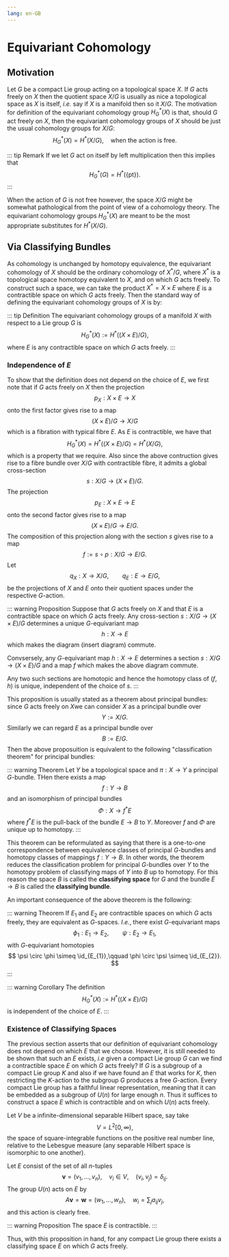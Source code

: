 ```yaml
---
lang: en-GB
---
```


# Equivariant Cohomology

## Motivation

Let $G$ be a compact Lie group acting on a topological space $X$. If $G$ acts freely on $X$ then the quotient space $X/G$ is usually as nice a topological space as $X$ is itself, _i.e._ say if $X$ is a manifold then so it $X/G$. The motivation for definition of the equivariant cohomology group $H_{G}^{\ast}(X)$ is that, should $G$ act freely on $X$, then the equivariant cohomology groups of $X$ should be just the usual cohomology groups for $X/G$:
$$
    H_{G}^{\ast}(X) = H^{\ast}(X/G),\quad \text{when the action is free.}
$$

:::  tip Remark
If we let $G$ act on itself by left multiplication then this implies that
$$
    H_{G}^{\ast}(G) = H^{\ast}(\{\text{pt}\}).
$$
:::

When the action of $G$ is not free however, the space $X/G$ might be somewhat pathological from the point of view of a cohomology theory. The equivariant cohomology groups $H_{G}^{\ast}(X)$ are meant to be the most appropriate substitutes for $H^{\ast}(X/G)$.

## Via Classifying Bundles

As cohomology is unchanged by homotopy equivalence, the equivariant cohomology of $X$ should be the ordinary cohomology of $X^{\ast}/G$, where $X^{\ast}$ is a topological space homotopy equivalent to $X$, and on which $G$ acts freely. To construct such a space, we can take the product $X^{\ast} = X \times E$ where $E$ is a contractible space on which $G$ acts freely. Then the standard way of defining the equivariant cohomology groups of $X$ is by:

:::  tip Definition
The equivariant cohomology groups of a manifold $X$ with respect to a Lie group $G$ is
$$
    H_{G}^{\ast}(X) := H^{\ast}\big( (X \times E) / G \big),
$$
where $E$ is any contractible space on which $G$ acts freely.
:::

### Independence of $E$

To show that the definition does not depend on the choice of $E$, we first note that if $G$ acts freely on $X$ then the projection
$$
    p_{X} : X \times E \rightarrow X
$$
onto the first factor gives rise to a map
$$
    (X \times E)/G \rightarrow X/G
$$
which is a fibration with typical fibre $E$. As $E$ is contractible, we have that
$$
    H_{G}^{\ast}(X) = H^{\ast}\big( (X \times E) / G \big) = H^{\ast}(X/G),
$$
which is a property that we require. Also since the above contruction gives rise to a fibre bundle over $X/G$ with contractible fibre, it admits a global cross-section
$$
    s: X/G \rightarrow (X \times E)/G.
$$
The projection
$$
    p_{E} : X \times E \rightarrow E
$$
onto the second factor gives rise to a map
$$
    (X \times E) / G \rightarrow E/G.
$$
The composition of this projection along with the section $s$ gives rise to a map
$$
    f := s \circ p : X/G \rightarrow E / G.
$$
Let
$$
        q_{X} : X \rightarrow X / G,\qquad q_{E} : E \rightarrow E / G,
$$
be the projections of $X$ and $E$ onto their quotient spaces under the respective $G$-action.

::: warning Proposition
Suppose that $G$ acts freely on $X$ and that $E$ is a contractible space on which $G$ acts freely. Any cross-section $s : X / G \rightarrow (X \times E) / G$ determines a unique $G$-equivariant map
$$
    h : X \rightarrow E
$$
which makes the diagram
(insert diagram)
commute.

Convsersely, any $G$-equivariant map $h : X \rightarrow E$ determines a section $s : X/G \rightarrow (X \times E) / G$ and a map $f$ which makes the above diagram commute.

Any two such sections are homotopic and hence the homotopy class of $(f,h)$ is unique, independent of the choice of $s$.
:::

This proposition is usually stated as a theorem about principal bundles: since $G$ acts freely on $X$we can consider $X$ as a principal bundle over
$$
    Y := X/G.
$$
Similarly we can regard $E$ as a principal bundle over
$$
    B := E/G.
$$
Then the above proposuition is equivalent to the following "classification theorem" for principal bundles:

::: warning Theorem
Let $Y$ be a topological space and $\pi : X \rightarrow Y$ a principal $G$-bundle. THen there exists a map
$$
    f : Y \rightarrow B
$$
and an isomorphism of principal bundles
$$
    \Phi : X \rightarrow f^{\ast}E
$$
where $f^{\ast}E$ is the pull-back of the bundle $E \rightarrow B$ to $Y$. Moreover $f$ and $\Phi$ are unique up to homotopy.
:::

This theorem can be reformulated as saying that there is a one-to-one correspondence between equivalence classes of principal $G$-bundles and homotopy classes of mappings $f : Y \rightarrow B$. In other words, the theorem reduces the classification problem for principal $G$-bundles over $Y$ to the homotopy problem of classifying maps of $Y$ into $B$ up to homotopy. For this reason the space $B$ is called the __classifying space__ for $G$ and the bundle $E \rightarrow B$ is called the __classifying bundle__.

An important consequence of the above theorem is the following:

::: warning Theorem
If $E_{1}$ and $E_{2}$ are contractible spaces on which $G$ acts freely, they are equivalent as $G$-spaces. _I.e._, there exist $G$-equivariant maps
$$
    \phi_{1}: E_{1} \rightarrow E_{2},\qquad \psi : E_{2} \rightarrow E_{1},
$$
with $G$-equivariant homotopies
$$
    \psi \circ \phi \simeq \id_{E_{1}},\qquad \phi \circ \psi \simeq \id_{E_{2}}.
$$
:::

::: warning Corollary
The definition
$$
    H_{G}^{\ast}(X) := H^{\ast}\big( (X \times E) / G \big)
$$
is independent of the choice of $E$.
:::

### Existence of Classifying Spaces

The previous section asserts that our definition of equivariant cohomology does not depend on which $E$ that we choose. However, it is still needed to be shown that such an $E$ exists, _i.e_ given a compact Lie group $G$ can we find a contractible space $E$ on which $G$ acts freely? If $G$ is a subgroup of a compact Lie group $K$ and also if we have found an $E$ that works for $K$, then restricting the $K$-action to the subgroup $G$ produces a free $G$-action. Every compact Lie group has a faithful linear representation, meaning that it can be embedded as a subgroup of $U(n)$ for large enough $n$. Thus it suffices to construct a space $E$ which is contractible and on which $U(n)$ acts freely.

Let $V$ be a infinite-dimensional separable Hilbert space, say take
$$
    V = L^{2}[0,\infty),
$$
the space of square-integrable functions on the positive real number line, relative to the Lebesgue measure (any separable Hilbert space is isomorphic to one another).

Let $E$ consist of the set of all $n$-tuples
$$
    \boldsymbol{v} = (v_{1},\ldots, v_{n}),\quad v_{i} \in V,\quad (v_{i},v_{j}) = \delta_{ij}.
$$
The group $U(n)$ acts on $E$ by
$$
    A\boldsymbol{v} = \boldsymbol{w} = (w_{1},\ldots, w_{n}),\quad w_{i} = \sum_{j} a_{ij}v_{j},
$$
and this action is clearly free.

::: warning Proposition
The space $E$ is contractible.
:::

Thus, with this proposition in hand, for any compact Lie group there exists a classifying space $E$ on which $G$ acts freely.